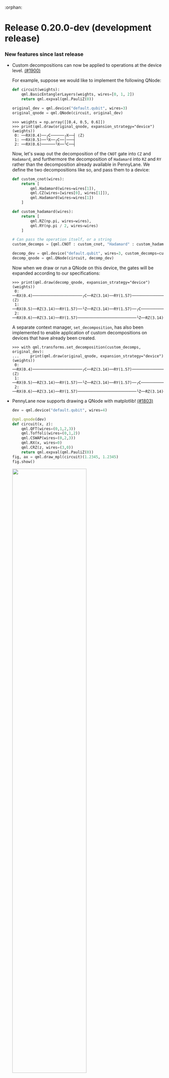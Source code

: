:orphan:

# Release 0.20.0-dev (development release)

<h3>New features since last release</h3>

* Custom decompositions can now be applied to operations at the device level.
  [(#1900)](https://github.com/PennyLaneAI/pennylane/pull/1900)

  For example, suppose we would like to implement the following QNode:

  ```python
  def circuit(weights):
      qml.BasicEntanglerLayers(weights, wires=[0, 1, 2])
      return qml.expval(qml.PauliZ(0))

  original_dev = qml.device("default.qubit", wires=3)
  original_qnode = qml.QNode(circuit, original_dev)
  ```

  ```pycon
  >>> weights = np.array([[0.4, 0.5, 0.6]])
  >>> print(qml.draw(original_qnode, expansion_strategy="device")(weights))
   0: ──RX(0.4)──╭C──────╭X──┤ ⟨Z⟩
   1: ──RX(0.5)──╰X──╭C──│───┤
   2: ──RX(0.6)──────╰X──╰C──┤
  ```

  Now, let's swap out the decomposition of the `CNOT` gate into `CZ`
  and `Hadamard`, and furthermore the decomposition of `Hadamard` into
  `RZ` and `RY` rather than the decomposition already available in PennyLane.
  We define the two decompositions like so, and pass them to a device:

  ```python
  def custom_cnot(wires):
      return [
          qml.Hadamard(wires=wires[1]),
          qml.CZ(wires=[wires[0], wires[1]]),
          qml.Hadamard(wires=wires[1])
      ]

  def custom_hadamard(wires):
      return [
          qml.RZ(np.pi, wires=wires),
          qml.RY(np.pi / 2, wires=wires)
      ]

  # Can pass the operation itself, or a string
  custom_decomps = {qml.CNOT : custom_cnot, "Hadamard" : custom_hadamard}

  decomp_dev = qml.device("default.qubit", wires=3, custom_decomps=custom_decomps)
  decomp_qnode = qml.QNode(circuit, decomp_dev)
  ```

  Now when we draw or run a QNode on this device, the gates will be expanded
  according to our specifications:

  ```pycon
  >>> print(qml.draw(decomp_qnode, expansion_strategy="device")(weights))
   0: ──RX(0.4)──────────────────────╭C──RZ(3.14)──RY(1.57)──────────────────────────╭Z──RZ(3.14)──RY(1.57)──┤ ⟨Z⟩
   1: ──RX(0.5)──RZ(3.14)──RY(1.57)──╰Z──RZ(3.14)──RY(1.57)──╭C──────────────────────│───────────────────────┤
   2: ──RX(0.6)──RZ(3.14)──RY(1.57)──────────────────────────╰Z──RZ(3.14)──RY(1.57)──╰C──────────────────────┤
  ```

  A separate context manager, `set_decomposition`, has also been implemented to enable
  application of custom decompositions on devices that have already been created.

  ```pycon
  >>> with qml.transforms.set_decomposition(custom_decomps, original_dev):
  ...     print(qml.draw(original_qnode, expansion_strategy="device")(weights))
   0: ──RX(0.4)──────────────────────╭C──RZ(3.14)──RY(1.57)──────────────────────────╭Z──RZ(3.14)──RY(1.57)──┤ ⟨Z⟩
   1: ──RX(0.5)──RZ(3.14)──RY(1.57)──╰Z──RZ(3.14)──RY(1.57)──╭C──────────────────────│───────────────────────┤
   2: ──RX(0.6)──RZ(3.14)──RY(1.57)──────────────────────────╰Z──RZ(3.14)──RY(1.57)──╰C──────────────────────┤
  ```

* PennyLane now supports drawing a QNode with matplotlib!
  [(#1803)](https://github.com/PennyLaneAI/pennylane/pull/1803)

  ```python
  dev = qml.device("default.qubit", wires=4)

  @qml.qnode(dev)
  def circuit(x, z):
      qml.QFT(wires=(0,1,2,3))
      qml.Toffoli(wires=(0,1,2))
      qml.CSWAP(wires=(0,2,3))
      qml.RX(x, wires=0)
      qml.CRZ(z, wires=(3,0))
      return qml.expval(qml.PauliZ(0))
  fig, ax = qml.draw_mpl(circuit)(1.2345, 1.2345)
  fig.show()
  ```

  <img src="https://pennylane.readthedocs.io/en/latest/_static/draw_mpl_qnode/main_example.png" width=70%/>

* It is now possible to use TensorFlow's [AutoGraph
  mode](https://www.tensorflow.org/guide/function) with QNodes on all devices and with arbitrary
  differentiation methods. Previously, AutoGraph mode only support `diff_method="backprop"`. This
  will result in significantly more performant model execution, at the cost of a more expensive
  initial compilation. [(#1866)](https://github.com/PennyLaneAI/pennylane/pull/1886)

  Use AutoGraph to convert your QNodes or cost functions into TensorFlow
  graphs by decorating them with `@tf.function`:

  ```python
  dev = qml.device("lightning.qubit", wires=2)

  @qml.beta.qnode(dev, diff_method="adjoint", interface="tf", max_diff=1)
  def circuit(x):
      qml.RX(x[0], wires=0)
      qml.RY(x[1], wires=1)
      return qml.expval(qml.PauliZ(0) @ qml.PauliZ(1)), qml.expval(qml.PauliZ(0))

  @tf.function
  def cost(x):
      return tf.reduce_sum(circuit(x))

  x = tf.Variable([0.5, 0.7], dtype=tf.float64)

  with tf.GradientTape() as tape:
      loss = cost(x)

  grad = tape.gradient(loss, x)
  ```

  The initial execution may take slightly longer than when executing the circuit in
  eager mode; this is because TensorFlow is tracing the function to create the graph.
  Subsequent executions will be much more performant.

  Note that using AutoGraph with backprop-enabled devices, such as `default.qubit`,
  will yield the best performance.

  For more details, please see the [TensorFlow AutoGraph
  documentation](https://www.tensorflow.org/guide/function).

* `qml.math.scatter_element_add` now supports adding multiple values at
  multiple indices with a single function call, in all interfaces
  [(#1864)](https://github.com/PennyLaneAI/pennylane/pull/1864)

  For example, we may set five values of a three-dimensional tensor
  in the following way:

  ```pycon
  >>> X = tf.zeros((3, 2, 9), dtype=tf.float64)
  >>> indices = [(0, 0, 1, 2, 2), (0, 0, 0, 0, 1), (1, 3, 8, 6, 7)]
  >>> values = [0.1 * i for i in range(5)]
  >>> qml.math.scatter_element_add(X, indices, values)
  <tf.Tensor: shape=(3, 2, 9), dtype=float64, numpy=
  array([[[0., 1., 0., 2., 0., 0., 0., 0., 0.],
          [0., 0., 0., 0., 0., 0., 0., 0., 0.]],

         [[0., 0., 0., 0., 0., 0., 0., 0., 3.],
          [0., 0., 0., 0., 0., 0., 0., 0., 0.]],

         [[0., 0., 0., 0., 0., 0., 4., 0., 0.],
          [0., 0., 0., 0., 0., 0., 0., 5., 0.]]])>
  ```

* The `qml.fourier.reconstruct` function is added. It can be used to
  reconstruct QNodes outputting expectation values along a specified
  parameter dimension, with a minimal number of calls to the
  original QNode. The returned
  reconstruction is exact and purely classical, and can be evaluated
  without any quantum executions.
  [(#1864)](https://github.com/PennyLaneAI/pennylane/pull/1864)

  The reconstruction technique differs for functions with equidistant frequencies
  that are reconstructed using the function value at equidistant sampling points, and
  for functions with arbitrary frequencies reconstructed using arbitrary sampling points.

  As an example, consider the following QNode:

  ```python
  dev = qml.device("default.qubit", wires=2)

  @qml.qnode(dev)
  def circuit(x, Y, f=1.0):
      qml.RX(f * x, wires=0)
      qml.RY(Y[0], wires=0)
      qml.RY(Y[1], wires=1)
      qml.CNOT(wires=[0, 1])
      qml.RY(3 * Y[1], wires=1)
      return qml.expval(qml.PauliZ(0) @ qml.PauliZ(1))
  ```

  It has three variational parameters overall: A scalar input `x`
  and an array-valued input `Y` with two entries. Additionally, we can
  tune the dependence on `x` with the frequency `f`.
  We then can reconstruct the QNode output function with respect to `x` via

  ```pycon
  >>> x = 0.3
  >>> Y = np.array([0.1, -0.9])
  >>> rec = qml.fourier.reconstruct(circuit, ids="x", nums_frequency={"x": {0: 1}})(x, Y)
  >>> rec
  {'x': {0: <function pennylane.fourier.reconstruct._reconstruct_equ.<locals>._reconstruction(x)>}}
  ```

  As we can see, we get a nested dictionary in the format of the input `nums_frequency`
  with functions as values. These functions are simple float-to-float callables:

  ```pycon
  >>> univariate = rec["x"][0]
  >>> univariate(x)
  -0.880208251507
  ```

  For more details on usage, reconstruction cost and differentiability support, please see the
  [fourier.reconstruct docstring](https://pennylane.readthedocs.io/en/latest/code/api/pennylane.fourier.reconstruct.html).

* A thermal relaxation channel is added to the Noisy channels. The channel description can be
  found on the supplementary information of [Quantum classifier with tailored quantum kernels](https://arxiv.org/abs/1909.02611).
  [(#1766)](https://github.com/PennyLaneAI/pennylane/pull/1766)

* Added the identity observable to be an operator. Now we can explicitly call the identity
  operation on our quantum circuits for both qubit and CV devices.
  [(#1829)](https://github.com/PennyLaneAI/pennylane/pull/1829)

* For Hamiltonians whose eigenvalue frequency spectrum is known, `qml.gradients.get_shift_rule` is
  a function that computes the generalized parameter shift rules for the time evolution.
  [(#1788)](https://github.com/PennyLaneAI/pennylane/pull/1788)

  Given a Hamiltonian's frequency spectrum of `R` unique frequencies, `qml.gradients.get_shift_rule`
  returns the parameter shift rules to compute expectation value gradients of the Hamiltonian's
  time parameter using `2R` shifted cost function evaluations. This becomes cheaper than
  the standard application of the chain rule and two-term shift rule when `R` is less than the
  number of Pauli words in the Hamiltonian generator.

  For example, a four-term shift rule is generated for the frequency spectrum `[1, 2]`, which
  corresponds to a generator eigenspectrum of e.g., `[-1, 0, 1]`:

  ```pycon
  >>> frequencies = (1,2)
  >>> grad_recipe = qml.gradients.get_shift_rule(frequencies)
  >>> grad_recipe
  ([[0.8535533905932737, 1, 0.7853981633974483], [-0.14644660940672624, 1, 2.356194490192345],
    [-0.8535533905932737, 1, -0.7853981633974483], [0.14644660940672624, 1, -2.356194490192345]],)
  ```

  As we can see, `get_shift_rule` returns a tuple containing a list of four nested lists for the
  four term parameter shift rule. Each term :math:`[c_i, a_i, s_i]` specifies a term in the
  gradient reconstructed via parameter shifts as

  .. math:: \frac{\partial}{\partial\phi_k}f = \sum_{i} c_i f(a_i \phi_k + s_i).

* A circuit template for time evolution under a commuting Hamiltonian utilizing generalized
  parameter shift rules for cost function gradients is available as `qml.CommutingEvolution`.
  [(#1788)](https://github.com/PennyLaneAI/pennylane/pull/1788)

  If the template is handed a frequency spectrum during its instantiation, then `get_shift_rule`
  is internally called to obtain the general parameter shift rules with respect to
  `CommutingEvolution`'s :math:`t` parameter, otherwise the shift rule for a decomposition of
  `CommutingEvolution` will be used.

  The template can be initialized within a `qnode` as:

  ```python
  import pennylane as qml

  n_wires = 2
  dev = qml.device('default.qubit', wires=n_wires)

  coeffs = [1, -1]
  obs = [qml.PauliX(0) @ qml.PauliY(1), qml.PauliY(0) @ qml.PauliX(1)]
  hamiltonian = qml.Hamiltonian(coeffs, obs)
  frequencies = [2,4]

  @qml.qnode(dev)
  def circuit(time):
      qml.PauliX(0)
      qml.CommutingEvolution(hamiltonian, time, frequencies)
      return qml.expval(qml.PauliZ(0))
  ```

  Note that there is no internal validation that 1) the input `qml.Hamiltonian` is fully commuting
  and 2) the eigenvalue frequency spectrum is correct, since these checks become
  prohibitively expensive for large Hamiltonians.

* The qml.Barrier() operator has been added. With it we can separate blocks in compilation or use it as a visual tool.
  [(#1844)](https://github.com/PennyLaneAI/pennylane/pull/1844)

* Added density matrix initialization gate for mixed state simulation. [(#1686)](https://github.com/PennyLaneAI/pennylane/issues/1686)

<h3>Improvements</h3>

* Tests do not loop over automatically imported and instantiated operations any more,

* The QNode has been re-written to support batch execution across the board,
  custom gradients, better decomposition strategies, and higher-order derivatives.
  [(#1807)](https://github.com/PennyLaneAI/pennylane/pull/1807)

  - Internally, if multiple circuits are generated for simultaneous execution, they
    will be packaged into a single job for execution on the device. This can lead to
    significant performance improvement when executing the QNode on remote
    quantum hardware or simulator devices with parallelization capabilities.

  - Custom gradient transforms can be specified as the differentiation method:

    ```python
    @qml.gradients.gradient_transform
    def my_gradient_transform(tape):
        ...
        return tapes, processing_fn

    @qml.qnode(dev, diff_method=my_gradient_transform)
    def circuit():
    ```

  - Arbitrary :math:`n`-th order derivatives are supported on hardware using gradient transforms
    such as the parameter-shift rule. To specify that an :math:`n`-th order derivative of a QNode
    will be computed, the `max_diff` argument should be set. By default, this is set to 1
    (first-order derivatives only). Increasing this value allows for higher order derivatives to be
    extracted, at the cost of additional (classical) computational overhead during the backwards
    pass.

  - When decomposing the circuit, the default decomposition strategy `expansion_strategy="gradient"`
    will prioritize decompositions that result in the smallest number of parametrized operations
    required to satisfy the differentiation method. While this may lead to a slight increase in
    classical processing, it significantly reduces the number of circuit evaluations needed to
    compute gradients of complicated unitaries.

    To return to the old behaviour, `expansion_strategy="device"` can be specified.

  Note that the old QNode remains accessible at `@qml.qnode_old.qnode`, however this will
  be removed in the next release.

* Tests do not loop over automatically imported and instantiated operations any more,
  which was opaque and created unnecessarily many tests.
  [(#1895)](https://github.com/PennyLaneAI/pennylane/pull/1895)

* A `decompose()` method has been added to the `Operator` class such that we can
  obtain (and queue) decompositions directly from instances of operations.
  [(#1873)](https://github.com/PennyLaneAI/pennylane/pull/1873)

  ```pycon
  >>> op = qml.PhaseShift(0.3, wires=0)
  >>> op.decompose()
  [RZ(0.3, wires=[0])]
  ```

* ``qml.circuit_drawer.tape_mpl`` produces a matplotlib figure and axes given a tape.
  [(#1787)](https://github.com/PennyLaneAI/pennylane/pull/1787)

* AngleEmbedding now supports `batch_params` decorator. [(#1812)](https://github.com/PennyLaneAI/pennylane/pull/1812)

* MottonenStatePreparation now supports `batch_params` decorator. [(#1893)](https://github.com/PennyLaneAI/pennylane/pull/1893)

* CircuitDrawer now supports a `max_length` argument to help prevent text overflows when printing circuits to the CLI. [#1841](https://github.com/PennyLaneAI/pennylane/pull/1841)

<h3>Breaking changes</h3>

* The `par_domain` attribute in the operator class has been removed.
  [(#1907)](https://github.com/PennyLaneAI/pennylane/pull/1907)

- The `mutable` keyword argument has been removed from the QNode.
  [(#1807)](https://github.com/PennyLaneAI/pennylane/pull/1807)

- The reversible QNode differentiation method has been removed.
  [(#1807)](https://github.com/PennyLaneAI/pennylane/pull/1807)

* `QuantumTape.trainable_params` now is a list instead of a set. This
  means that `tape.trainable_params` will return a list unlike before,
  but setting the `trainable_params` with a set works exactly as before.
  [(#1904)](https://github.com/PennyLaneAI/pennylane/pull/1904)

* The `num_params` attribute in the operator class is now dynamic. This makes it easier
  to define operator subclasses with a flexible number of parameters.
  [(#1898)](https://github.com/PennyLaneAI/pennylane/pull/1898)

* The static method `decomposition()`, formerly in the `Operation` class, has
  been moved to the base `Operator` class.
  [(#1873)](https://github.com/PennyLaneAI/pennylane/pull/1873)

* `DiagonalOperation` is not a separate subclass any more.
  [(#1889)](https://github.com/PennyLaneAI/pennylane/pull/1889)

  Instead, devices can check for the diagonal
  property using attributes:

  ``` python
  from pennylane.ops.qubit.attributes import diagonal_in_z_basis

  if op in diagonal_in_z_basis:
      # do something
  ```

<h3>Deprecations</h3>

<h3>Bug fixes</h3>

* Fixes a bug where batch transforms would mutate a QNodes execution options.
  [(#1934)](https://github.com/PennyLaneAI/pennylane/pull/1934)

* `qml.draw` now supports arbitrary templates with matrix parameters.
  [(#1917)](https://github.com/PennyLaneAI/pennylane/pull/1917)

* `QuantumTape.trainable_params` now is a list instead of a set, making
  it more stable in very rare edge cases.
  [(#1904)](https://github.com/PennyLaneAI/pennylane/pull/1904)

* `ExpvalCost` now returns corrects results shape when `optimize=True` with
  shots batch.
  [(#1897)](https://github.com/PennyLaneAI/pennylane/pull/1897)

* `qml.circuit_drawer.MPLDrawer` was slightly modified to work with
  matplotlib version 3.5.
  [(#1899)](https://github.com/PennyLaneAI/pennylane/pull/1899)

* `qml.CSWAP` and `qml.CRot` now define `control_wires`, and `qml.SWAP`
  returns the default empty wires object.
  [(#1830)](https://github.com/PennyLaneAI/pennylane/pull/1830)

* The `requires_grad` attribute of `qml.numpy.tensor` objects is now
  preserved when pickling/unpickling the object.
  [(#1856)](https://github.com/PennyLaneAI/pennylane/pull/1856)

* Device tests no longer throw warnings about the `requires_grad`
  attribute of variational parameters.
  [(#1913)](https://github.com/PennyLaneAI/pennylane/pull/1913)

* `AdamOptimizer` and `AdagradOptimizer` had small fixes to their
  optimization step updates.
  [(#1929)](https://github.com/PennyLaneAI/pennylane/pull/1929)

<h3>Documentation</h3>

* Added examples in documentation for some operations.
  [(#1902)](https://github.com/PennyLaneAI/pennylane/pull/1902)

* Improves the Developer's Guide Testing document.
  [(#1896)](https://github.com/PennyLaneAI/pennylane/pull/1896)

* Add documentation example for AngleEmbedding, BasisEmbedding, StronglyEntanglingLayers, SqueezingEmbedding and DisplacementEmbedding.
  [(#1910)](https://github.com/PennyLaneAI/pennylane/pull/1910)
  [(#1908)](https://github.com/PennyLaneAI/pennylane/pull/1908)
  [(#1912)](https://github.com/PennyLaneAI/pennylane/pull/1912)
  [(#1920)](https://github.com/PennyLaneAI/pennylane/pull/1920)

<h3>Contributors</h3>

This release contains contributions from (in alphabetical order):

Guillermo Alonso-Linaje, Benjamin Cordier, Olivia Di Matteo, David Ittah, Josh Izaac, Jalani Kanem, Ankit Khandelwal, Shumpei Kobayashi,
Robert Lang, Christina Lee, Cedric Lin, Alejandro Montanez, Romain Moyard, Maria Schuld, Jay Soni, David Wierichs
